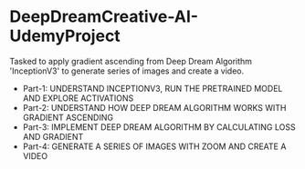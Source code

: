# DeepDreamCreative-AI-UdemyProject

Tasked to apply gradient ascending from Deep Dream Algorithm 'InceptionV3' to generate series of images and create a video.

* Part-1: UNDERSTAND INCEPTIONV3, RUN THE PRETRAINED MODEL AND EXPLORE ACTIVATIONS
* Part-2: UNDERSTAND HOW DEEP DREAM ALGORITHM WORKS WITH GRADIENT ASCENDING
* Part-3: IMPLEMENT DEEP DREAM ALGORITHM BY CALCULATING LOSS AND GRADIENT
* Part-4: GENERATE A SERIES OF IMAGES WITH ZOOM AND CREATE A VIDEO

